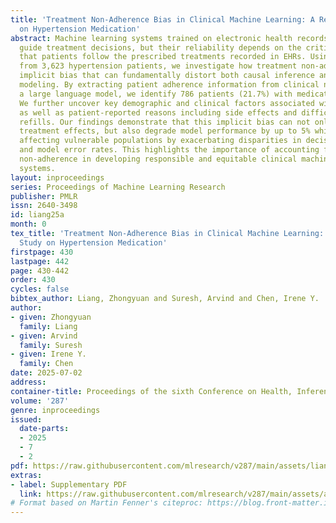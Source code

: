 ```yaml
---
title: 'Treatment Non-Adherence Bias in Clinical Machine Learning: A Real-World Study
  on Hypertension Medication'
abstract: Machine learning systems trained on electronic health records (EHRs) increasingly
  guide treatment decisions, but their reliability depends on the critical assumption
  that patients follow the prescribed treatments recorded in EHRs. Using EHR data
  from 3,623 hypertension patients, we investigate how treatment non-adherence introduces
  implicit bias that can fundamentally distort both causal inference and predictive
  modeling. By extracting patient adherence information from clinical notes using
  a large language model, we identify 786 patients (21.7%) with medication non-adherence.
  We further uncover key demographic and clinical factors associated with non-adherence,
  as well as patient-reported reasons including side effects and difficulties obtaining
  refills. Our findings demonstrate that this implicit bias can not only reverse estimated
  treatment effects, but also degrade model performance by up to 5% while disproportionately
  affecting vulnerable populations by exacerbating disparities in decision outcomes
  and model error rates. This highlights the importance of accounting for treatment
  non-adherence in developing responsible and equitable clinical machine learning
  systems.
layout: inproceedings
series: Proceedings of Machine Learning Research
publisher: PMLR
issn: 2640-3498
id: liang25a
month: 0
tex_title: 'Treatment Non-Adherence Bias in Clinical Machine Learning: A Real-World
  Study on Hypertension Medication'
firstpage: 430
lastpage: 442
page: 430-442
order: 430
cycles: false
bibtex_author: Liang, Zhongyuan and Suresh, Arvind and Chen, Irene Y.
author:
- given: Zhongyuan
  family: Liang
- given: Arvind
  family: Suresh
- given: Irene Y.
  family: Chen
date: 2025-07-02
address:
container-title: Proceedings of the sixth Conference on Health, Inference, and Learning
volume: '287'
genre: inproceedings
issued:
  date-parts:
  - 2025
  - 7
  - 2
pdf: https://raw.githubusercontent.com/mlresearch/v287/main/assets/liang25a/liang25a.pdf
extras:
- label: Supplementary PDF
  link: https://raw.githubusercontent.com/mlresearch/v287/main/assets/assets/liang25a/liang25a-supp.pdf
# Format based on Martin Fenner's citeproc: https://blog.front-matter.io/posts/citeproc-yaml-for-bibliographies/
---
```

